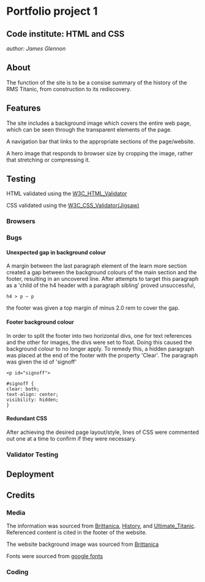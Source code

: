 
# Portfolio project 1

## Code institute: HTML and CSS

*author: James Glennon*

## About

The function of the site is to be a consise summary of the history of the RMS Titanic, from construction to its rediscovery.

## Features

The site includes a background image which covers the entire web page, which can be seen through the transparent elements of the page.

A navigation bar that links to the appropriate sections of the page/website.

A hero image that responds to browser size by cropping the image, rather that stretching or compressing it.

## Testing

HTML validated using the [W3C_HTML_Validator](https://validator.w3.org/#validate_by_input)

CSS validated using the [W3C_CSS_Validator(Jigsaw)](https://jigsaw.w3.org/css-validator/#validate_by_input)

### Browsers

### Bugs

#### Unexpected gap in background colour

A margin between the last paragraph element of the learn more section created a gap between the background colours of the main section and the footer, resulting in an uncovered line. After attempts to target this paragraph as a 'child of the h4 header with a paragraph sibling' proved unsuccessful,

    h4 > p ~ p

the footer was given a top margin of minus 2.0 rem to cover the gap.

#### Footer background colour

In order to split the footer into two horizontal divs, one for text references and the other for images, the divs were set to float. Doing this caused the background colour to no longer apply. To remedy this, a hidden paragraph was placed at the end of the footer with the property 'Clear'. The paragraph was given the id of 'signoff'

    <p id="signoff">

    #signoff {
    clear: both;
    text-align: center;
    visibility: hidden;
    }

#### Redundant CSS

After achieving the desired page layout/style, lines of CSS were commented out one at a time to confirm if they were necessary.

### Validator Testing

## Deployment

## Credits

### Media

The information was sourced from [Brittanica](https://www.britannica.com/), [History](https://www.history.co.uk/), and [Ultimate_Titanic](https://ultimatetitanic.com/).  
Referenced content is cited in the footer of the website.

The website background image was sourced from [Brittanica](https://www.britannica.com/topic/Titanic#/media/1/597128/163712)

Fonts were sourced from [google fonts](https://fonts.google.com/)

### Coding